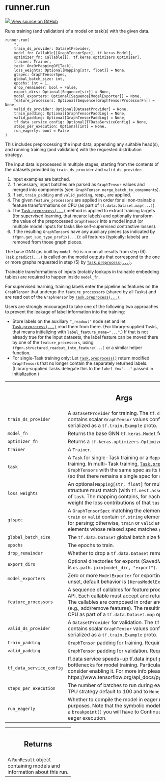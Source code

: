 # runner.run

<!-- Insert buttons and diff -->

<a target="_blank" href="https://github.com/tensorflow/gnn/tree/master/tensorflow_gnn/runner/orchestration.py#L364-L639">
<img src="https://www.tensorflow.org/images/GitHub-Mark-32px.png" /> View source
on GitHub </a>

Runs training (and validation) of a model on task(s) with the given data.

<pre class="devsite-click-to-copy prettyprint lang-py tfo-signature-link">
<code>runner.run(
    *,
    train_ds_provider: DatasetProvider,
    model_fn: Callable[[GraphTensorSpec], tf.keras.Model],
    optimizer_fn: Callable[[], tf.keras.optimizers.Optimizer],
    trainer: Trainer,
    task: OneOrMappingOf[Task],
    loss_weights: Optional[Mapping[str, float]] = None,
    gtspec: GraphTensorSpec,
    global_batch_size: int,
    epochs: int = 1,
    drop_remainder: bool = False,
    export_dirs: Optional[Sequence[str]] = None,
    model_exporters: Optional[Sequence[ModelExporter]] = None,
    feature_processors: Optional[Sequence[GraphTensorProcessorFn]] = None,
    valid_ds_provider: Optional[DatasetProvider] = None,
    train_padding: Optional[GraphTensorPadding] = None,
    valid_padding: Optional[GraphTensorPadding] = None,
    tf_data_service_config: Optional[TFDataServiceConfig] = None,
    steps_per_execution: Optional[int] = None,
    run_eagerly: bool = False
)
</code></pre>

<!-- Placeholder for "Used in" -->

This includes preprocessing the input data, appending any suitable head(s), and
running training (and validation) with the requested distribution strategy.

The input data is processed in multiple stages, starting from the contents of
the datasets provided by `train_ds_provider` and `valid_ds_provider`:

1.  Input examples are batched.
2.  If necessary, input batches are parsed as `GraphTensor` values and merged
    into components (see: `GraphTensor.merge_batch_to_components`).
3.  If set, `train_padding` and `valid_padding`, resp., are applied.
4.  The given `feature_processors` are applied in order for all non-trainable
    feature transformations on CPU (as part of `tf.data.Dataset.map(...)`).
5.  The
    <a href="../runner/Task.md#preprocess"><code>Task.preprocess(...)</code></a>
    method is applied to extract training targets (for supervised learning, that
    means: labels) and optionally transform the value of the preprocessed
    `GraphTensor` into a model input (or multiple model inputs for tasks like
    self-supervised contrastive losses).
6.  If the resulting `GraphTensor`s have any auxiliary pieces (as indicated by
    `tfgnn.get_aux_type_prefix(...)`): all features (typically: labels) are
    removed from those graph pieces.

The base GNN (as built by `model_fn`) is run on all results from step (6).
<a href="../runner/Task.md#predict"><code>Task.predict(...)</code></a> is called
on the model outputs that correspond to the one or more graphs requested in step
(5) by
<a href="../runner/Task.md#preprocess"><code>Task.preprocess(...)</code></a>.

Trainable transformations of inputs (notably lookups in trainable embedding
tables) are required to happen inside `model_fn`.

For supervised learning, training labels enter the pipeline as features on the
`GraphTensor` that undergo the `feature_processors` (shared by all `Task`s) and
are read out of the `GraphTensor` by
<a href="../runner/Task.md#preprocess"><code>Task.preprocess(...)</code></a>.

Users are strongly encouraged to take one of the following two approaches to
prevent the leakage of label information into the training:

*   Store labels on the auxiliary `"_readout"` node set and let
    <a href="../runner/Task.md#preprocess"><code>Task.preprocess(...)</code></a>
    read them from there. (For library-supplied `Task`s, that means initializing
    with `label_feature_name="..."`.) If that is not already true for the input
    datasets, the label feature can be moved there by one of the
    `feature_processors`, using `tfgnn.structured_readout_into_feature(...)` or
    a similar helper function.
*   For single-Task training only: Let
    <a href="../runner/Task.md#preprocess"><code>Task.preprocess()</code></a>
    return modified `GraphTensor`s that no longer contain the separately
    returned labels. (Library-supplied Tasks delegate this to the
    `label_fn="..."` passed in initialization.)

<!-- Tabular view -->

 <table class="responsive fixed orange">
<colgroup><col width="214px"><col></colgroup>
<tr><th colspan="2"><h2 class="add-link">Args</h2></th></tr>

<tr>
<td>
<code>train_ds_provider</code><a id="train_ds_provider"></a>
</td>
<td>
A <code>DatasetProvider</code> for training. The <code>tf.data.Dataset</code>
is not batched and contains scalar <code>GraphTensor</code> values conforming to
<code>gtspec</code>, possibly serialized as a <code>tf.train.Example</code> proto.
</td>
</tr><tr>
<td>
<code>model_fn</code><a id="model_fn"></a>
</td>
<td>
Returns the base GNN <code>tf.keras.Model</code> for use in training and
validation.
</td>
</tr><tr>
<td>
<code>optimizer_fn</code><a id="optimizer_fn"></a>
</td>
<td>
Returns a <code>tf.keras.optimizers.Optimizer</code> for use in training.
</td>
</tr><tr>
<td>
<code>trainer</code><a id="trainer"></a>
</td>
<td>
A <code>Trainer</code>.
</td>
</tr><tr>
<td>
<code>task</code><a id="task"></a>
</td>
<td>
A <code>Task</code> for single-Task training or a <code>Mapping[str, Task]</code> for
multi-Task training. In multi-Task training, <a href="../runner/Task.md#preprocess"><code>Task.preprocess(...)</code></a>
must return <code>GraphTensors</code> with the same spec as its inputs, only the
values may change (so that there remains a single spec for <code>model_fn</code>).
</td>
</tr><tr>
<td>
<code>loss_weights</code><a id="loss_weights"></a>
</td>
<td>
An optional <code>Mapping[str, float]</code> for multi-Task training. If
given, this structure must match (with <code>tf.nest.assert_same_structure</code>)
the structure of <code>task</code>. The mapping contains, for each <code>task</code>, a scalar
coefficient to weight the loss contributions of that <code>task</code>.
</td>
</tr><tr>
<td>
<code>gtspec</code><a id="gtspec"></a>
</td>
<td>
A <code>GraphTensorSpec</code> matching the elements of <code>train</code> and <code>valid</code>
datasets. If <code>train</code> or <code>valid</code> contain <code>tf.string</code> elements, this
<code>GraphTensorSpec</code> is used for parsing; otherwise, <code>train</code> or <code>valid</code> are
expected to contain <code>GraphTensor</code> elements whose relaxed spec matches
<code>gtspec</code>.
</td>
</tr><tr>
<td>
<code>global_batch_size</code><a id="global_batch_size"></a>
</td>
<td>
The <code>tf.data.Dataset</code> global batch size for both training
and validation.
</td>
</tr><tr>
<td>
<code>epochs</code><a id="epochs"></a>
</td>
<td>
The epochs to train.
</td>
</tr><tr>
<td>
<code>drop_remainder</code><a id="drop_remainder"></a>
</td>
<td>
Whether to drop a <code>tf.data.Dataset</code> remainder at batching.
</td>
</tr><tr>
<td>
<code>export_dirs</code><a id="export_dirs"></a>
</td>
<td>
Optional directories for exports (SavedModels); if unset,
default behavior is <code>os.path.join(model_dir, "export")</code>.
</td>
</tr><tr>
<td>
<code>model_exporters</code><a id="model_exporters"></a>
</td>
<td>
Zero or more <code>ModelExporter</code> for exporting (SavedModels) to
<code>export_dirs</code>. If unset, default behavior is <code>[KerasModelExporter()]</code>.
</td>
</tr><tr>
<td>
<code>feature_processors</code><a id="feature_processors"></a>
</td>
<td>
A sequence of callables for feature processing with the
Keras functional API. Each callable must accept and return a symbolic
scalar <code>GraphTensor</code>. The callables are composed in order and may change
the <code>GraphTensorSpec</code> (e.g., add/remove features). The resulting Keras
model is executed on CPU as part of a <code>tf.data.Dataset.map</code> operation.
</td>
</tr><tr>
<td>
<code>valid_ds_provider</code><a id="valid_ds_provider"></a>
</td>
<td>
A <code>DatasetProvider</code> for validation. The <code>tf.data.Dataset</code>
is not batched and contains scalar <code>GraphTensor</code> values conforming to
<code>gtspec</code>, possibly serialized as a <code>tf.train.Example</code> proto.
</td>
</tr><tr>
<td>
<code>train_padding</code><a id="train_padding"></a>
</td>
<td>
<code>GraphTensor</code> padding for training. Required if training on
TPU.
</td>
</tr><tr>
<td>
<code>valid_padding</code><a id="valid_padding"></a>
</td>
<td>
<code>GraphTensor</code> padding for validation. Required if training on
TPU.
</td>
</tr><tr>
<td>
<code>tf_data_service_config</code><a id="tf_data_service_config"></a>
</td>
<td>
tf.data service speeds-up tf.data input pipeline
runtime reducing input bottlenecks for model training. Particularly for
training on accelerators consider enabling it. For more info please see:
https://www.tensorflow.org/api_docs/python/tf/data/experimental/service.
</td>
</tr><tr>
<td>
<code>steps_per_execution</code><a id="steps_per_execution"></a>
</td>
<td>
The number of batches to run during each training
iteration. If not set, for TPU strategy default to 100 and to <code>None</code>
otherwise.
</td>
</tr><tr>
<td>
<code>run_eagerly</code><a id="run_eagerly"></a>
</td>
<td>
Whether to compile the model in eager mode, primarily for
debugging purposes. Note that the symbolic model will still be run twice,
so if you use a <code>breakpoint()</code> you will have to Continue twice before you
are in a real eager execution.
</td>
</tr>
</table>

<!-- Tabular view -->

 <table class="responsive fixed orange">
<colgroup><col width="214px"><col></colgroup>
<tr><th colspan="2"><h2 class="add-link">Returns</h2></th></tr>
<tr class="alt">
<td colspan="2">
A <code>RunResult</code> object containing models and information about this run.
</td>
</tr>

</table>
